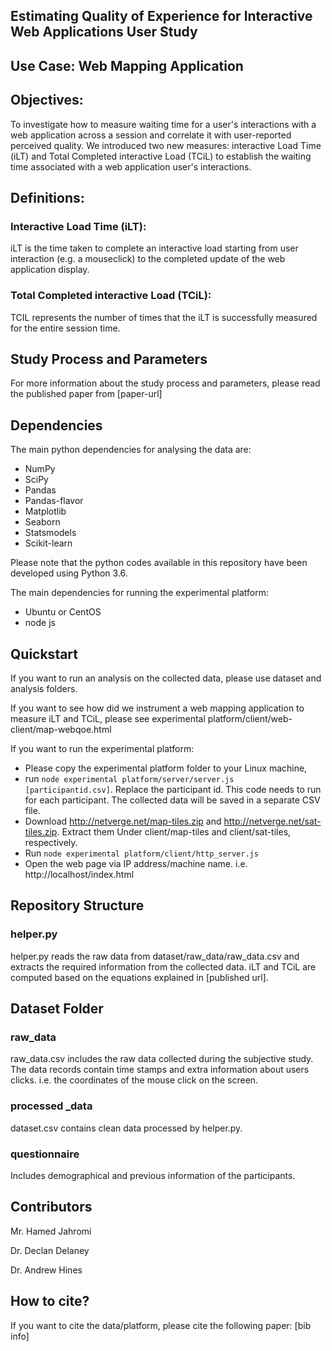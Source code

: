 ## Estimating Quality of Experience for Interactive Web Applications User Study 
## Use Case: Web Mapping Application
## Objectives:
To investigate how to measure waiting time for a user's interactions with a web application across a session and correlate it with user-reported perceived quality.  We introduced two new measures: interactive Load Time (iLT) and Total Completed interactive Load (TCiL) to establish the waiting time associated with a web application user's interactions. 

## Definitions:
### Interactive Load Time (iLT):
 iLT is the time taken to complete an interactive load starting from user interaction (e.g. a mouseclick) to the completed update of the web application display.
### Total Completed interactive Load (TCiL):
TCIL represents the number of  times that the  iLT is successfully measured for the entire session time. 

## Study Process and Parameters
For more information about the study process and parameters, please read the published paper from [paper-url]

## Dependencies
The main python dependencies for analysing the data are:
- NumPy
- SciPy
- Pandas
- Pandas-flavor
- Matplotlib
- Seaborn
- Statsmodels
- Scikit-learn

Please note that the python codes available in this repository have been developed using Python 3.6. 

The main dependencies for running the experimental platform:
- Ubuntu or CentOS
- node js

## Quickstart

If you want to run an analysis on the collected data, please use dataset and analysis folders.

If you want to see how did we instrument a web mapping application to measure iLT and TCiL, please see experimental platform/client/web-client/map-webqoe.html

If you want to run the experimental platform:

- Please copy  the  experimental platform folder to your Linux machine,
- run ``` node experimental platform/server/server.js [participantid.csv] ```. Replace the participant id. This code needs to run for each participant. The collected data will be saved in a separate CSV file. 
- Download http://netverge.net/map-tiles.zip and http://netverge.net/sat-tiles.zip.  Extract them Under client/map-tiles and client/sat-tiles, respectively.
- Run ``` node experimental platform/client/http_server.js ``` 
- Open the web page via IP address/machine name. i.e. http://localhost/index.html 

## Repository Structure 

### helper.py

helper.py reads the raw data from dataset/raw_data/raw_data.csv and extracts the required information from the collected data. iLT and TCiL are computed based on the equations explained in [published url].

## Dataset Folder 

### raw_data

raw_data.csv includes the raw data collected during the subjective study. The data records contain time stamps and extra information about users clicks. i.e. the coordinates of the mouse click on the screen.  

### processed _data 

dataset.csv contains clean data processed by helper.py.


### questionnaire 
Includes demographical and previous information of the participants.

## Contributors
Mr. Hamed Jahromi

Dr. Declan Delaney

Dr. Andrew Hines 

## How to cite?
If you want to cite the data/platform, please cite the following paper:
[bib info]
